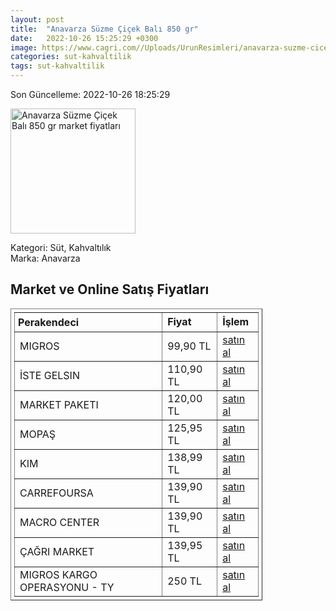```yaml
---
layout: post
title:  "Anavarza Süzme Çiçek Balı 850 gr"
date:   2022-10-26 15:25:29 +0300
image: https://www.cagri.com//Uploads/UrunResimleri/anavarza-suzme-cicek-bali-850-gr-c91-4b.jpg
categories: sut-kahvaltilik
tags: sut-kahvaltilik
---
```


Son Güncelleme: 2022-10-26 18:25:29

<img src="https://www.cagri.com//Uploads/UrunResimleri/anavarza-suzme-cicek-bali-850-gr-c91-4b.jpg" width="200" alt="Anavarza Süzme Çiçek Balı 850 gr market fiyatları" />

Kategori: Süt, Kahvaltılık
<br />
Marka: Anavarza

<h2>Market ve Online Satış Fiyatları</h2>

<table border="1" style="padding: 5px;width:80%;">
  <tr>
    <td style="padding: 5px;"><strong>Perakendeci</strong></td>
    <td><strong>Fiyat</strong></td>
    <td><strong>İşlem</strong></td>
  </tr>
  <tr>
              <td title="Migros">MIGROS</td>
              <td>99,90 TL</td>
              <td><a title="Migros" target="_blank" href="https://www.migros.com.tr/anavarza-suzme-cicek-bali-850-g-p-6be21b">satın al</a></td>
            </tr><tr>
              <td title="İste Gelsin">İSTE GELSIN</td>
              <td>110,90 TL</td>
              <td><a title="İste Gelsin" target="_blank" href="https://www.istegelsin.com/urun/anavarza-cicek-bali-850-gr_SEG12-AD">satın al</a></td>
            </tr><tr>
              <td title="Market Paketi">MARKET PAKETI</td>
              <td>120,00 TL</td>
              <td><a title="Market Paketi" target="_blank" href="https://www.marketpaketi.com.tr/anavarza-kavanoz-suzme-cicek-bal-850-gr-p-540564">satın al</a></td>
            </tr><tr>
              <td title="Mopaş">MOPAŞ</td>
              <td>125,95 TL</td>
              <td><a title="Mopaş" target="_blank" href="https://www.mopas.com.tr/anavarza-bal-cicek-850-gr/p/702711">satın al</a></td>
            </tr><tr>
              <td title="Kim">KIM</td>
              <td>138,99 TL</td>
              <td><a title="Kim" target="_blank" href="https://www.kimgeldi.com/anavarza-cicek-bali-850-gr">satın al</a></td>
            </tr><tr>
              <td title="CarrefourSA">CARREFOURSA</td>
              <td>139,90 TL</td>
              <td><a title="CarrefourSA" target="_blank" href="https://www.carrefoursa.com/anavarza-cicek-bali-850-g-p-30195605">satın al</a></td>
            </tr><tr>
              <td title="Macro Center">MACRO CENTER</td>
              <td>139,90 TL</td>
              <td><a title="Macro Center" target="_blank" href="https://www.macrocenter.com.tr/anavarza-suzme-cicek-bali-850-g-p-6be21b">satın al</a></td>
            </tr><tr>
              <td title="Çağrı Market">ÇAĞRI MARKET</td>
              <td>139,95 TL</td>
              <td><a title="Çağrı Market" target="_blank" href="https://www.cagri.com/anavarza-suzme-cicek-bali-850-gr">satın al</a></td>
            </tr><tr>
              <td title="Trendyol/Migros Kargo Operasyonu">MIGROS KARGO OPERASYONU - TY</td>
              <td>250 TL</td>
              <td><a title="Trendyol/Migros Kargo Operasyonu" target="_blank" href="https://www.trendyol.com/anavarza/suzme-cicek-bali-850-gr-p-31640770">satın al</a></td>
            </tr>
</table>
